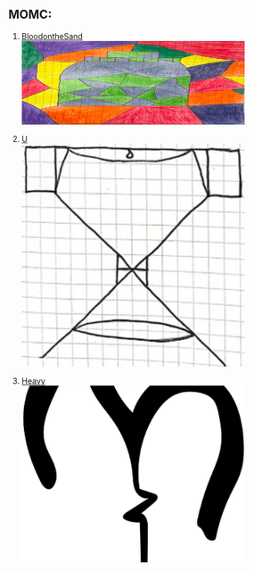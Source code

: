 MOMC:
------ 

1. [BloodontheSand][BloodontheSand]  
[<img src="images/Bottle.png" width="400" alt="snake game" width="150" height="150">][BloodontheSand]

2. [U][U]  
[<img src="images/U.png" width="400" alt="battle Arena game">][U]

3. [Heavy][Heavy]  
[<img src="images/Heav.png" width="400" alt="battle Arena game">][Heavy]

[BloodontheSand]: https://ameverythingand.github.io/Blood-on-the-Sand/
[U]: https://ameverythingand.github.io/U/
[Heavy]: https://ameverythingand.github.io/Heavy/
